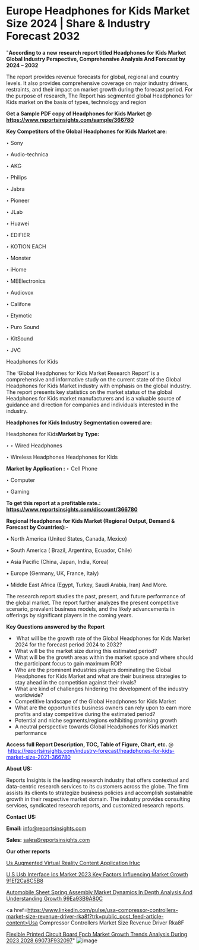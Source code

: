 # Europe Headphones for Kids Market Size 2024 | Share & Industry Forecast 2032

"<strong>According to a new research report titled Headphones for Kids Market Global Industry Perspective, Comprehensive Analysis And Forecast by 2024 – 2032</strong>

The report provides revenue forecasts for global, regional and country levels. It also provides comprehensive coverage on major industry drivers, restraints, and their impact on market growth during the forecast period. For the purpose of research, The Report has segmented global Headphones for Kids market on the basis of types, technology and region

<strong>Get a Sample PDF copy of Headphones for Kids Market </strong><strong>@<a href=https://www.reportsinsights.com/sample/366780 style=color:#0000ff;> https://www.reportsinsights.com/sample/366780</a></strong></font>

<strong>Key Competitors of the Global Headphones for Kids Market are:</strong>

‣ Sony

‣ Audio-technica

‣ AKG

‣ Philips

‣ Jabra

‣ Pioneer

‣ JLab

‣ Huawei

‣ EDIFIER

‣ KOTION EACH

‣ Monster

‣ iHome

‣ MEElectronics

‣ Audiovox

‣ Califone

‣ Etymotic

‣ Puro Sound

‣ KitSound

‣ JVC

Headphones for Kids

The ‘Global Headphones for Kids Market Research Report’ is a comprehensive and informative study on the current state of the Global Headphones for Kids Market industry with emphasis on the global industry. The report presents key statistics on the market status of the global Headphones for Kids market manufacturers and is a valuable source of guidance and direction for companies and individuals interested in the industry.

<strong>Headphones for Kids Industry Segmentation covered are:</strong>

Headphones for Kids<strong>Market by Type:</strong>

‣ ‣ Wired Headphones

‣ Wireless Headphones
Headphones for Kids 

<strong>Market by Application :</strong>
 ‣ Cell Phone

‣ Computer

‣ Gaming

<strong>To get this report at a profitable rate.: <a href=https://www.reportsinsights.com/discount/366780 style=color:#0000ff;>https://www.reportsinsights.com/discount/366780</a></strong></font>

<strong>Regional Headphones for Kids Market (Regional Output, Demand &amp; Forecast by Countries):-</strong>

• North America (United States, Canada, Mexico)

• South America ( Brazil, Argentina, Ecuador, Chile)

• Asia Pacific (China, Japan, India, Korea)

• Europe (Germany, UK, France, Italy)

• Middle East Africa (Egypt, Turkey, Saudi Arabia, Iran) And More.

The research report studies the past, present, and future performance of the global market. The report further analyzes the present competitive scenario, prevalent business models, and the likely advancements in offerings by significant players in the coming years.

<strong>Key Questions answered by the Report</strong>
<ul>
  <li> What will be the growth rate of the Global Headphones for Kids Market 2024 for the forecast period 2024 to 2032?</li>
  <li>What will be the market size during this estimated period?</li>
  <li>What will be the growth areas within the market space and where should the participant focus to gain maximum ROI?</li>
  <li>Who are the prominent industries players dominating the Global Headphones for Kids Market and what are their business strategies to stay ahead in the competition against their rivals?</li>
  <li>What are kind of challenges hindering the development of the industry worldwide?</li>
  <li>Competitive landscape of the Global Headphones for Kids Market</li>
  <li>What are the opportunities business owners can rely upon to earn more profits and stay competitive during the estimated period?</li>
  <li>Potential and niche segments/regions exhibiting promising growth</li>
  <li>A neutral perspective towards Global Headphones for Kids market performance</li>
</ul>
<strong>Access full Report Description, TOC, Table of Figure, Chart, etc. </strong>@  <a href=https://reportsinsights.com/industry-forecast/headphones-for-kids-market-size-2021-366780 style=color:#0000ff;>https://reportsinsights.com/industry-forecast/headphones-for-kids-market-size-2021-366780</a></font>

<strong><strong>About US</strong>:</strong>

Reports Insights is the leading research industry that offers contextual and data-centric research services to its customers across the globe. The firm assists its clients to strategize business policies and accomplish sustainable growth in their respective market domain. The industry provides consulting services, syndicated research reports, and customized research reports.

<strong>Contact US:</strong>

<p class=""""><b>Email:</b> <a href=mailto:info@reportsinsights.com>info@reportsinsights.com</a></p>
<p class=""""><b>Sales:</b> <a href=mailto:sales@reportsinsights.com>sales@reportsinsights.com</a></p>

<strong>Our other reports</strong>

<a href=https://www.linkedin.com/pulse/us-augmented-virtual-reality-content-application-irluc/>Us Augmented Virtual Reality Content Application Irluc</a>

<a href=https://medium.com/@reportinsights.ja/u-s-usb-interface-ics-market-2023-key-factors-influencing-market-growth-91ef2ca8c5b8>U S Usb Interface Ics Market 2023 Key Factors Influencing Market Growth 91Ef2Ca8C5B8</a>

<a href=https://medium.com/@aanandimane055/automobile-sheet-spring-assembly-market-dynamics-in-depth-analysis-and-understanding-growth-99ea93b9a80c>Automobile Sheet Spring Assembly Market Dynamics In Depth Analysis And Understanding Growth 99Ea93B9A80C</a>

<a href=https://www.linkedin.com/pulse/usa-compressor-controllers-market-size-revenue-driver-rka8f?trk=public_post_feed-article-content>Usa Compressor Controllers Market Size Revenue Driver Rka8F</a>

<a href=https://medium.com/@gd336335/flexible-printed-circuit-board-fpcb-market-growth-trends-analysis-during-2023-2028-69073f932097>Flexible Printed Circuit Board Fpcb Market Growth Trends Analysis During 2023 2028 69073F932097</a>"
![image](https://github.com/Reportsinsights123/RIgrowth/assets/158415881/b29221be-f911-436b-a2be-c36040404f11)
